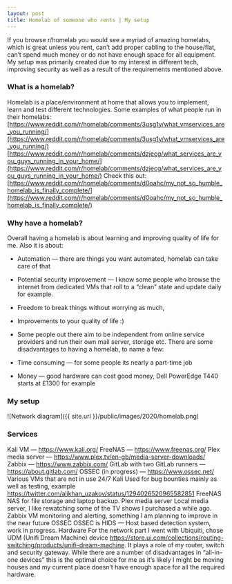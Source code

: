 ```yaml
---
layout: post
title: Homelab of someone who rents | My setup
---
```


If you browse r/homelab you would see a myriad of amazing homelabs, which is great unless you rent, can’t add proper cabling to the house/flat, can’t spend much money or do not have enough space for all equipment. My setup was primarily created due to my interest in different tech, improving security as well as a result of the requirements mentioned above.

### What is a homelab?

Homelab is a place/environment at home that allows you to implement, learn and test different technologies. Some examples of what people run in their homelabs:
[https://www.reddit.com/r/homelab/comments/3usg1y/what_vmservices_are_you_running/](https://www.reddit.com/r/homelab/comments/3usg1y/what_vmservices_are_you_running/)
[https://www.reddit.com/r/homelab/comments/dzjecg/what_services_are_you_guys_running_in_your_home/](https://www.reddit.com/r/homelab/comments/dzjecg/what_services_are_you_guys_running_in_your_home/)
Check this out: [https://www.reddit.com/r/homelab/comments/d0oahc/my_not_so_humble_homelab_is_finally_complete/](https://www.reddit.com/r/homelab/comments/d0oahc/my_not_so_humble_homelab_is_finally_complete/)

### Why have a homelab?
Overall having a homelab is about learning and improving quality of life for me. Also it is about:

- Automation — there are things you want automated, homelab can take care of that
- Potential security improvement — I know some people who browse the internet from dedicated VMs that roll to a “clean” state and update daily for example.
- Freedom to break things without worrying as much,
- Improvements to your quality of life :)
- Some people out there aim to be independent from online service providers and run their own mail server, storage etc.
There are some disadvantages to having a homelab, to name a few:

- Time consuming — for some people its nearly a part-time job
- Money — good hardware can cost good money, Dell PowerEdge T440 starts at £1300 for example

### My setup

![Network diagram]({{ site.url }}/public/images/2020/homelab.png)
### Services
Kali VM — https://www.kali.org/
FreeNAS — https://www.freenas.org/
Plex media server — https://www.plex.tv/en-gb/media-server-downloads/
Zabbix — https://www.zabbix.com/
GitLab with two GitLab runners — https://about.gitlab.com/
OSSEC (in progress) — https://www.ossec.net/
Various VMs that are not in use 24/7
Kali
Used for bug bounties mainly as well as testing, example
https://twitter.com/alikhan_uzakov/status/1294026520965582851
FreeNAS
NAS for file storage and laptop backup.
Plex media server
Local media server, I like rewatching some of the TV shows I purchased a while ago.
Zabbix
VM monitoring and alerting, something I am planning to improve in the near future
OSSEC
OSSEC is HIDS — Host based detection system, work in progress.
Hardware
For the network part I went with Ubiquiti, chose UDM (Unifi Dream Machine) device https://store.ui.com/collections/routing-switching/products/unifi-dream-machine. It plays a role of my router, switch and security gateway. While there are a number of disadvantages in “all-in-one devices” this is the optimal choice for me as it’s likely I might be moving houses and my current place doesn’t have enough space for all the required hardware.
